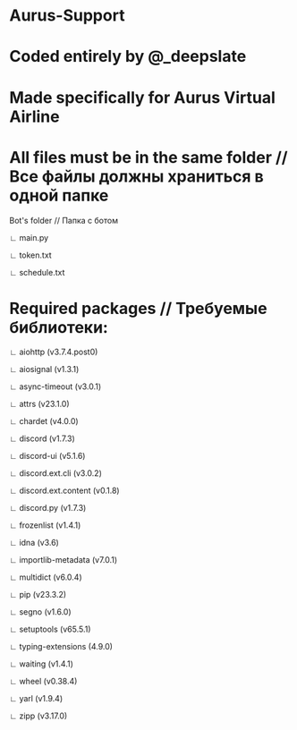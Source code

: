 # Aurus-Support
# Coded entirely by @_deepslate
# Made specifically for Aurus Virtual Airline




# All files must be in the same folder // Все файлы должны храниться в одной папке


Bot's folder // Папка с ботом

  ∟ main.py
  
  ∟ token.txt
  
  ∟ schedule.txt




# Required packages // Требуемые библиотеки:


∟ aiohttp (v3.7.4.post0)

∟ aiosignal (v1.3.1)

∟ async-timeout (v3.0.1)

∟ attrs (v23.1.0)

∟ chardet (v4.0.0)

∟ discord (v1.7.3)

∟ discord-ui (v5.1.6)

∟ discord.ext.cli (v3.0.2)

∟ discord.ext.content (v0.1.8)

∟ discord.py (v1.7.3)

∟ frozenlist (v1.4.1)

∟ idna (v3.6)

∟ importlib-metadata (v7.0.1)

∟ multidict (v6.0.4)

∟ pip (v23.3.2)

∟ segno (v1.6.0)

∟ setuptools (v65.5.1)

∟ typing-extensions (4.9.0)

∟ waiting (v1.4.1)

∟ wheel (v0.38.4)

∟ yarl (v1.9.4)

∟ zipp (v3.17.0)
